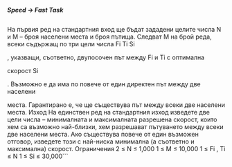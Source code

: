 ***Speed -> Fast Task***
>```Вход
На първия ред на стандартния вход ще бъдат зададени целите числа N и M –
броя населени места и броя пътища. Следват M на брой реда, всеки съдържащ по три
цели числа Fi Ti Si

, указващи, съответно, двупосочен път между Fi и Ti с оптимална

скорост Si

. Възможно е да има по повече от един директен път между две населени

места. Гарантирано е, че ще съществува път между всеки две населени места.
Изход
На единствен ред на стандартния изход изведете две цели числа – минималната
и максималната разрешена скорост, които хем са възможно най-близки, хем разрешават
пътуването между всеки две населени места. Ако съществува повече от един възможен
отговор, изведете този с най-ниска минимална (а съответно и максимална) скорост.
Ограничения
2 ≤ N ≤ 1,000
1 ≤ М ≤ 10,000
1 ≤ Fi
, Ti ≤ N
1 ≤ Si ≤ 30,000```
